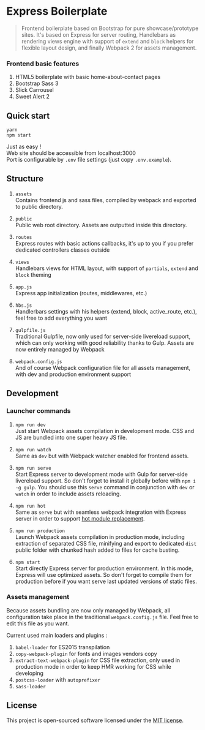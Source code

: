 # Express Boilerplate

> Frontend boilerplate based on Bootstrap for pure showcase/prototype sites. It's based on Express for server routing, Handlebars as rendering views engine with support of `extend` and `block` helpers for flexible layout design, and finally Webpack 2 for assets management.

### Frontend basic features

1. HTML5 boilerplate with basic home-about-contact pages
1. Bootstrap Sass 3
2. Slick Carrousel
3. Sweet Alert 2

## Quick start

```shell
yarn
npm start
```

Just as easy !  
Web site should be accessible from localhost:3000  
Port is configurable by `.env` file settings (just copy `.env.example`).

## Structure

1. `assets`  
Contains frontend js and sass files, compiled by webpack and exported to public directory.

2. `public`  
Public web root directory. Assets are outputted inside this directory.

3. `routes`  
Express routes with basic actions callbacks, it's up to you if you prefer dedicated controllers classes outside
4. `views`  
Handlebars views for HTML layout, with support of `partials`, `extend` and `block` theming

5. `app.js`  
Express app initialization (routes, middlewares, etc.)

6. `hbs.js`  
Handlerbars settings with his helpers (extend, block, active_route, etc.), feel free to add everything you want

7. `gulpfile.js`  
Traditional Gulpfile, now only used for server-side livereload support, which can only working with good reliability thanks to Gulp. Assets are now entirely managed by Webpack

8. `webpack.config.js`  
And of course Webpack configuration file for all assets management, with dev and production environment support

## Development

### Launcher commands

1. `npm run dev`  
Just start Webpack assets compilation in development mode. CSS and JS are bundled into one super heavy JS file.

2. `npm run watch`  
Same as `dev` but with Webpack watcher enabled for frontend assets.

3. `npm run serve`  
Start Express server to development mode with Gulp for server-side livereload support. So don't forget to install it globally before with `npm i -g gulp`. You should use this `serve` command in conjunction with `dev` or `watch` in order to include assets reloading.

4. `npm run hot`  
Same as `serve` but with seamless webpack integration with Express server in order to support [hot module replacement](https://webpack.js.org/concepts/hot-module-replacement/).

5. `npm run production`  
Launch Webpack assets compilation in production mode, including extraction of separated CSS file, minifying and export to dedicated `dist` public folder with chunked hash added to files for cache busting.

6. `npm start`  
Start directly Express server for production environment. In this mode, Express will use optimized assets. So don't forget to compile them for production before if you want serve last updated versions of static files. 

### Assets management

Because assets bundling are now only managed by Webpack, all configuration take place in the traditional `webpack.config.js` file. Feel free to edit this file as you want.

Current used main loaders and plugins :
1. `babel-loader` for ES2015 transpilation
2. `copy-webpack-plugin` for fonts and images vendors copy
3. `extract-text-webpack-plugin` for CSS file extraction, only used in production mode in order to keep HMR working for CSS while developing
4. `postcss-loader` with `autoprefixer`
5. `sass-loader`

## License

This project is open-sourced software licensed under the [MIT license](https://adr1enbe4udou1n.mit-license.org).

